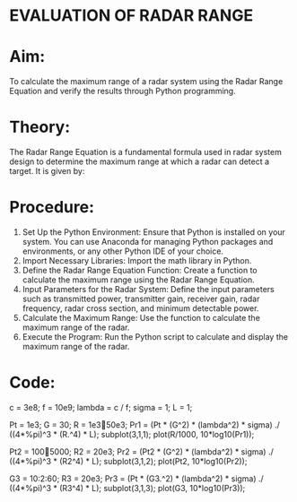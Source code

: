 # EVALUATION OF RADAR RANGE 
# Aim:
To calculate the maximum range of a radar system using the Radar Range Equation and verify the results through Python programming.

# Theory:
The Radar Range Equation is a fundamental formula used in radar system design to determine the maximum range at which a radar can detect a target. It is given by:


# Procedure:
1.	Set Up the Python Environment: Ensure that Python is installed on your system. You can use Anaconda for managing Python packages and environments, or any other Python IDE of your choice.
2.	Import Necessary Libraries: Import the math library in Python.
3.	Define the Radar Range Equation Function: Create a function to calculate the maximum range using the Radar Range Equation.
4.	Input Parameters for the Radar System: Define the input parameters such as transmitted power, transmitter gain, receiver gain, radar frequency, radar cross section, and minimum detectable power.
5.	Calculate the Maximum Range: Use the function to calculate the maximum range of the radar.
6.	Execute the Program: Run the Python script to calculate and display the maximum range of the radar.

# Code:
c = 3e8;
f = 10e9;
lambda = c / f;
sigma = 1;
L = 1;


Pt = 1e3;
G = 30;
R = 1e3:100:50e3;
Pr1 = (Pt * (G^2) * (lambda^2) * sigma) ./ ((4*%pi)^3 * (R.^4) * L);
subplot(3,1,1);
plot(R/1000, 10*log10(Pr1));



Pt2 = 100:100:5000;
R2 = 20e3;
Pr2 = (Pt2 * (G^2) * (lambda^2) * sigma) ./ ((4*%pi)^3 * (R2^4) * L);
subplot(3,1,2);
plot(Pt2, 10*log10(Pr2));


G3 = 10:2:60;
R3 = 20e3;
Pr3 = (Pt * (G3.^2) * (lambda^2) * sigma) ./ ((4*%pi)^3 * (R3^4) * L);
subplot(3,1,3);
plot(G3, 10*log10(Pr3));
